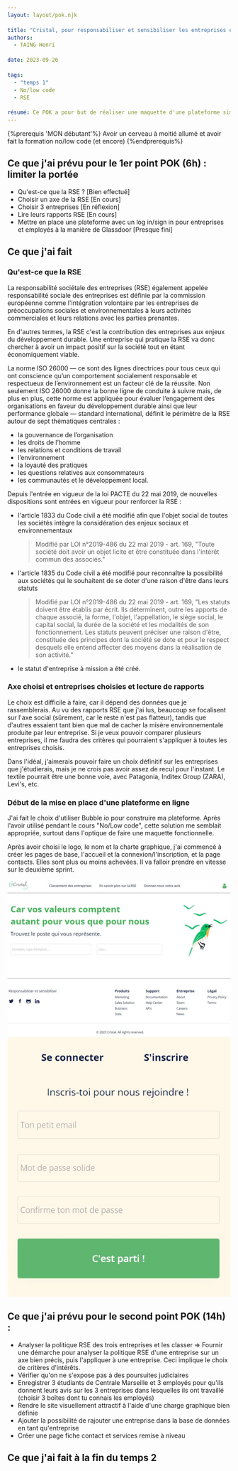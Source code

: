 ```yaml
---
layout: layout/pok.njk

title: "Cristal, pour responsabiliser et sensibiliser les entreprises et les employés"
authors:
  - TAING Henri

date: 2023-09-26

tags:
  - "temps 1"
  - No/low code
  - RSE

résumé: Ce POK a pour but de réaliser une maquette d'une plateforme similaire à Glassdoor où les utilisateurs pourraient laisser un avis sur une ou plusieurs entreprises en suivant une liste de critères en relation avec la RSE (Responsabilité sociétale des entreprises). L'idée est de pouvoir les classer pour avoir une meilleure idée de l'ambition sociale et environnementale d'une entreprise et ce qu'elle met vraiment en place.
---
```


{%prerequis 'MON débutant'%}
Avoir un cerveau à moitié allumé et avoir fait la formation no/low code (et encore)
{%endprerequis%}

## Ce que j'ai prévu pour le 1er point POK (6h) : limiter la portée

- Qu'est-ce que la RSE ? [Bien effectué]
- Choisir un axe de la RSE [En cours]
- Choisir 3 entreprises [En réflexion]
- Lire leurs rapports RSE [En cours]
- Mettre en place une plateforme avec un log in/sign in pour entreprises et employés à la manière de Glassdoor [Presque fini]

## Ce que j'ai fait

### Qu'est-ce que la RSE

La responsabilité sociétale des entreprises (RSE) également appelée responsabilité sociale des entreprises est définie par la commission européenne comme l'intégration volontaire par les entreprises de préoccupations sociales et environnementales à leurs activités commerciales et leurs relations avec les parties prenantes.

En d'autres termes, la RSE c'est la contribution des entreprises aux enjeux du développement durable.
Une entreprise qui pratique la RSE va donc chercher à avoir un impact positif sur la société tout en étant économiquement viable.

La norme ISO 26000 — ce sont des lignes directrices pour tous ceux qui ont conscience qu’un comportement socialement responsable et respectueux de l’environnement est un facteur clé de la réussite. Non seulement ISO 26000 donne la bonne ligne de conduite à suivre mais, de plus en plus, cette norme est appliquée pour évaluer l’engagement des organisations en faveur du développement durable ainsi que leur performance globale — standard international, définit le périmètre de la RSE autour de sept thématiques centrales :

- la gouvernance de l’organisation
- les droits de l’homme
- les relations et conditions de travail
- l’environnement
- la loyauté des pratiques
- les questions relatives aux consommateurs
- les communautés et le développement local.

Depuis l'entrée en vigueur de la loi PACTE du 22 mai 2019, de nouvelles dispositions sont entrées en vigueur pour renforcer la RSE :

- l'article 1833 du Code civil a été modifié afin que l'objet social de toutes les sociétés intègre la considération des enjeux sociaux et environnementaux
  > Modifié par LOI n°2019-486 du 22 mai 2019 - art. 169, "Toute société doit avoir un objet licite et être constituée dans l'intérêt commun des associés."
- l'article 1835 du Code civil a été modifié pour reconnaître la possibilité aux sociétés qui le souhaitent de se doter d'une raison d'être dans leurs statuts
  > Modifié par LOI n°2019-486 du 22 mai 2019 - art. 169, "Les statuts doivent être établis par écrit. Ils déterminent, outre les apports de chaque associé, la forme, l'objet, l'appellation, le siège social, le capital social, la durée de la société et les modalités de son fonctionnement. Les statuts peuvent préciser une raison d'être, constituée des principes dont la société se dote et pour le respect desquels elle entend affecter des moyens dans la réalisation de son activité."
- le statut d'entreprise à mission a été créé.

### Axe choisi et entreprises choisies et lecture de rapports

Le choix est difficile à faire, car il dépend des données que je rassemblerais. Au vu des rapports RSE que j'ai lus, beaucoup se focalisent sur l'axe social (sûrement, car le reste n'est pas flatteur), tandis que d'autres essaient tant bien que mal de cacher la misère environnementale produite par leur entreprise.
Si je veux pouvoir comparer plusieurs entreprises, il me faudra des critères qui pourraient s'appliquer à toutes les entreprises choisis.

Dans l'idéal, j'aimerais pouvoir faire un choix définitif sur les entreprises que j'étudierais, mais je ne crois pas avoir assez de recul pour l'instant. Le textile pourrait être une bonne voie, avec Patagonia, Inditex Group (ZARA), Levi's, etc.

### Début de la mise en place d'une plateforme en ligne

J'ai fait le choix d'utiliser Bubble.io pour construire ma plateforme. Après l'avoir utilisé pendant le cours "No/Low code", cette solution me semblait appropriée, surtout dans l'optique de faire une maquette fonctionnelle.

Après avoir choisi le logo, le nom et la charte graphique, j'ai commencé à créer les pages de base, l'accueil et la connexion/l'inscription, et la page contacts. Elles sont plus ou moins achevées. Il va falloir prendre en vitesse sur le deuxième sprint.

![](index.jpg) ![](signin.jpg)

## Ce que j'ai prévu pour le second point POK (14h) :

- Analyser la politique RSE des trois entreprises et les classer => Fournir une démarche pour analyser la politique RSE d'une entreprise sur un axe bien précis, puis l'appliquer à une entreprise. Ceci implique le choix de critères d'intérêts.
- Vérifier qu'on ne s'expose pas à des poursuites judiciaires
- Enregistrer 3 étudiants de Centrale Marseille et 3 employés pour qu'ils donnent leurs avis sur les 3 entreprises dans lesquelles ils ont travaillé (choisir 3 boîtes dont tu connais les employés)
- Rendre le site visuellement attractif à l'aide d'une charge graphique bien définie
- Ajouter la possibilité de rajouter une entreprise dans la base de données en tant qu'entreprise
- Créer une page fiche contact et services remise à niveau

## Ce que j'ai fait à la fin du temps 2
